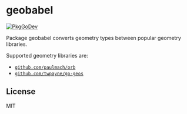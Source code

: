 # geobabel

[![PkgGoDev](https://pkg.go.dev/badge/github.com/twpayne/go-geobabel)](https://pkg.go.dev/github.com/twpayne/go-geobabel)

Package geobabel converts geometry types between popular geometry libraries.

Supported geometry libraries are:

* [`github.com/paulmach/orb`](https://github.com/paulmach/orb)
* [`github.com/twpayne/go-geos`](https://github.com/twpayne/go-geos)

## License

MIT